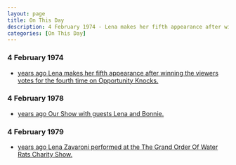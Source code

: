 ```yaml
---
layout: page
title: On This Day
description: 4 February 1974 - Lena makes her fifth appearance after winning the viewers votes for the fourth time on Opportunity Knocks. 4 February 1977 - Lena attended the Royal Gala Charity Fundraiser at Jollees, Stoke-on-Trent.
categories: [On This Day]
---
```


### 4 February 1974
* [<span id="age1"></span> years ago Lena makes her fifth appearance after winning the viewers votes for the fourth time on Opportunity Knocks.](/thames%20television/opportunity%20knocks/1974/02/04/opportunity-knocks.html)

### 4 February 1978
* [<span id="age2"></span> years ago Our Show with guests Lena and Bonnie.](/london%20weekend%20television/1978/02/04/our-show.html)

### 4 February 1979
* [<span id="age3"></span> years ago Lena Zavaroni performed at the The Grand Order Of Water Rats Charity Show.](/theatre/1979/02/04/the-grand-order-of-water-rats-charity-show.html)

<!-- Script for calculating number of years ago -->
<script>
var dob = '19740204';
var year = Number(dob.substr(0, 4));
var month = Number(dob.substr(4, 2)) - 1;
var day = Number(dob.substr(6, 2));
var today = new Date();
var age1 = today.getFullYear() - year;
if (today.getMonth() < month || (today.getMonth() == month && today.getDate() < day)) {
  age1--;
}
document.getElementById("age1").innerHTML=age1;

var dob = '19780204';
var year = Number(dob.substr(0, 4));
var month = Number(dob.substr(4, 2)) - 1;
var day = Number(dob.substr(6, 2));
var today = new Date();
var age2 = today.getFullYear() - year;
if (today.getMonth() < month || (today.getMonth() == month && today.getDate() < day)) {
  age2--;
}
document.getElementById("age2").innerHTML=age2;

var dob = '19790204';
var year = Number(dob.substr(0, 4));
var month = Number(dob.substr(4, 2)) - 1;
var day = Number(dob.substr(6, 2));
var today = new Date();
var age3 = today.getFullYear() - year;
if (today.getMonth() < month || (today.getMonth() == month && today.getDate() < day)) {
  age3--;
}
document.getElementById("age3").innerHTML=age3;
</script>

